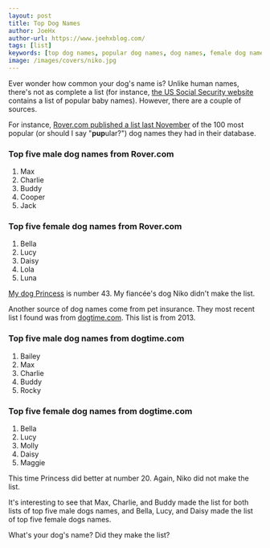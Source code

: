 ```yaml
---
layout: post
title: Top Dog Names
author: JoeHx
author-url: https://www.joehxblog.com/
tags: [list]
keywords: [top dog names, popular dog names, dog names, female dog names, male dog names]
image: /images/covers/niko.jpg
---
```


Ever wonder how common your dog's name is? Unlike human names, there's not as complete a list (for instance, [the US Social Security website](https://www.ssa.gov/oact/babynames/) contains a list of popular baby names). However, there are a couple of sources.

For instance, [Rover.com published a list last November](https://www.rover.com/blog/100-most-popular-male-female-dog-names-2016/) of the 100 most popular (or should I say "**pup**ular?") dog names they had in their database. 

### Top five male dog names from Rover.com

1. Max
2. Charlie
3. Buddy
4. Cooper
5. Jack

### Top five female dog names from Rover.com

1. Bella
2. Lucy
3. Daisy
4. Lola
5. Luna

[My dog Princess](https://www.puppy-snuggles.com/blog/puppy-profile-princess/) is number 43. My fianc&eacute;e's dog Niko didn't make the list.

Another source of dog names come from pet insurance. They most recent list I found was from [dogtime.com](http://dogtime.com/top-100-dog-names). This list is from 2013.

### Top five male dog names from dogtime.com

1. Bailey
2. Max
3. Charlie
4. Buddy
5. Rocky

### Top five female dog names from dogtime.com

1. Bella
2. Lucy
3. Molly
4. Daisy
5. Maggie

This time Princess did better at number 20. Again, Niko did not make the list.

It's interesting to see that Max, Charlie, and Buddy made the list for both lists of top five male dogs names, and Bella, Lucy, and Daisy made the list of top five female dogs names.

What's your dog's name? Did they make the list?
